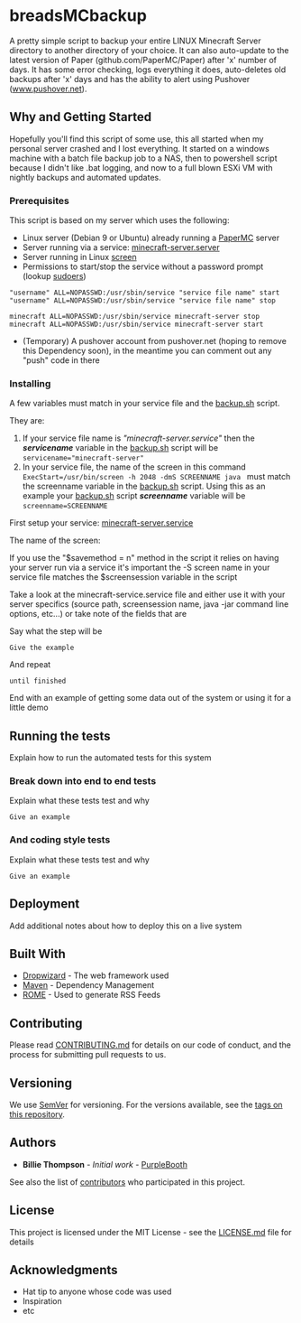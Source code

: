 # breadsMCbackup

A pretty simple script to backup your entire LINUX Minecraft Server directory to another directory of your choice. It can also auto-update to the latest version of Paper (github.com/PaperMC/Paper) after 'x' number of days. It has some error checking, logs everything it does, auto-deletes old backups after 'x' days and has the ability to alert using Pushover (www.pushover.net).

## Why and Getting Started

Hopefully you'll find this script of some use, this all started when my personal server crashed and I lost everything. It started on a windows machine with a batch file backup job to a NAS, then to powershell script because I didn't like .bat logging, and now to a full blown ESXi VM with nightly backups and automated updates.

### Prerequisites

This script is based on my server which uses the following:

- Linux server (Debian 9 or Ubuntu) already running a [PaperMC](https://github.com/PaperMC/Paper) server
- Server running via a service: [minecraft-server.server](./minecraft-server.service)
- Server running in Linux [screen](https://linux.die.net/man/1/screen)
- Permissions to start/stop the service without a password prompt (lookup [sudoers](https://linux.die.net/man/5/sudoers))
```
"username" ALL=NOPASSWD:/usr/sbin/service "service file name" start
"username" ALL=NOPASSWD:/usr/sbin/service "service file name" stop

minecraft ALL=NOPASSWD:/usr/sbin/service minecraft-server stop
minecraft ALL=NOPASSWD:/usr/sbin/service minecraft-server start
```
- (Temporary) A pushover account from pushover.net (hoping to remove this Dependency soon), in the meantime you can comment out any "push" code in there


### Installing
A few variables must match in your service file and the [backup.sh](./backup.sh) script.

They are:
1. If your service file name is *"minecraft-server.service"* then the _**servicename**_ variable in the [backup.sh](./backup.sh) script will be ```servicename="minecraft-server"``` 
2. In your service file, the name of the screen in this command ```ExecStart=/usr/bin/screen -h 2048 -dmS SCREENNAME java ``` must match the screenname variable in the [backup.sh](./backup.sh) script. Using this as an example your [backup.sh](./backup.sh) script _**screenname**_ variable will be ```screenname=SCREENNAME```

First setup your service: [minecraft-server.service](./minecraft-service.service)

The name of the screen:

If you use the "$savemethod = n" method in the script it relies on having your server run via a service it's important the -S screen name in your service file matches the $screensession variable in the script

Take a look at the minecraft-service.service file and either use it with your server specifics (source path, screensession name, java -jar command line options, etc...) or take note of the fields that are

Say what the step will be

```
Give the example
```

And repeat

```
until finished
```

End with an example of getting some data out of the system or using it for a little demo

## Running the tests

Explain how to run the automated tests for this system

### Break down into end to end tests

Explain what these tests test and why

```
Give an example
```

### And coding style tests

Explain what these tests test and why

```
Give an example
```

## Deployment

Add additional notes about how to deploy this on a live system

## Built With

* [Dropwizard](http://www.dropwizard.io/1.0.2/docs/) - The web framework used
* [Maven](https://maven.apache.org/) - Dependency Management
* [ROME](https://rometools.github.io/rome/) - Used to generate RSS Feeds

## Contributing

Please read [CONTRIBUTING.md](https://gist.github.com/PurpleBooth/b24679402957c63ec426) for details on our code of conduct, and the process for submitting pull requests to us.

## Versioning

We use [SemVer](http://semver.org/) for versioning. For the versions available, see the [tags on this repository](https://github.com/your/project/tags).

## Authors

* **Billie Thompson** - *Initial work* - [PurpleBooth](https://github.com/PurpleBooth)

See also the list of [contributors](https://github.com/your/project/contributors) who participated in this project.

## License

This project is licensed under the MIT License - see the [LICENSE.md](LICENSE.md) file for details

## Acknowledgments

* Hat tip to anyone whose code was used
* Inspiration
* etc
